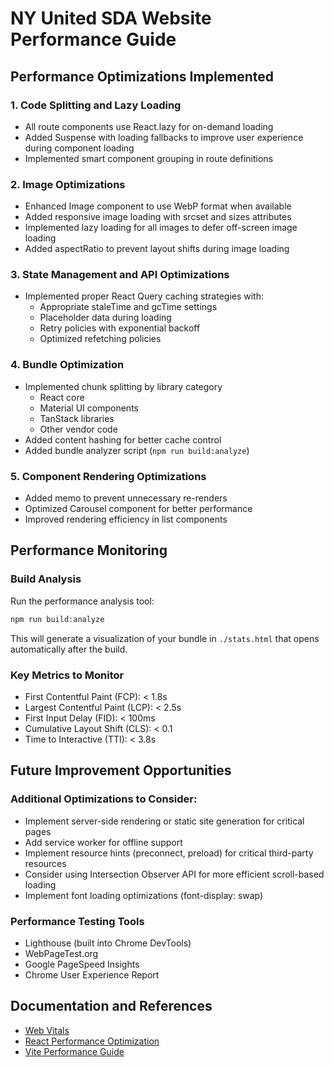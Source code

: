 # NY United SDA Website Performance Guide

## Performance Optimizations Implemented

### 1. Code Splitting and Lazy Loading
- All route components use React.lazy for on-demand loading
- Added Suspense with loading fallbacks to improve user experience during component loading
- Implemented smart component grouping in route definitions

### 2. Image Optimizations
- Enhanced Image component to use WebP format when available
- Added responsive image loading with srcset and sizes attributes
- Implemented lazy loading for all images to defer off-screen image loading
- Added aspectRatio to prevent layout shifts during image loading

### 3. State Management and API Optimizations
- Implemented proper React Query caching strategies with:
  - Appropriate staleTime and gcTime settings
  - Placeholder data during loading
  - Retry policies with exponential backoff
  - Optimized refetching policies

### 4. Bundle Optimization
- Implemented chunk splitting by library category
  - React core
  - Material UI components
  - TanStack libraries
  - Other vendor code
- Added content hashing for better cache control
- Added bundle analyzer script (`npm run build:analyze`)

### 5. Component Rendering Optimizations
- Added memo to prevent unnecessary re-renders
- Optimized Carousel component for better performance
- Improved rendering efficiency in list components

## Performance Monitoring

### Build Analysis
Run the performance analysis tool:
```bash
npm run build:analyze
```
This will generate a visualization of your bundle in `./stats.html` that opens automatically after the build.

### Key Metrics to Monitor
- First Contentful Paint (FCP): < 1.8s
- Largest Contentful Paint (LCP): < 2.5s
- First Input Delay (FID): < 100ms
- Cumulative Layout Shift (CLS): < 0.1
- Time to Interactive (TTI): < 3.8s

## Future Improvement Opportunities

### Additional Optimizations to Consider:
- Implement server-side rendering or static site generation for critical pages
- Add service worker for offline support
- Implement resource hints (preconnect, preload) for critical third-party resources
- Consider using Intersection Observer API for more efficient scroll-based loading
- Implement font loading optimizations (font-display: swap)

### Performance Testing Tools
- Lighthouse (built into Chrome DevTools)
- WebPageTest.org
- Google PageSpeed Insights
- Chrome User Experience Report

## Documentation and References
- [Web Vitals](https://web.dev/vitals/)
- [React Performance Optimization](https://react.dev/learn/render-and-commit)
- [Vite Performance Guide](https://vitejs.dev/guide/performance.html)
